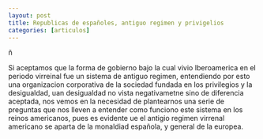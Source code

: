```yaml
---
layout: post
title: Republicas de españoles, antiguo regimen y privigelios
categories: [articulos]
---
```

ñ

Si aceptamos que la forma de gobierno bajo la cual vivio Iberoamerica en el periodo virreinal fue un sistema de antiguo regimen, entendiendo por esto una organizacion corporativa de la sociedad fundada en los privilegios y la desigualdad, uan desigualdad no vista negativametne sino de diferencia aceptada, nos vemos en la necesidad de plantearnos una serie de preguntas que nos lleven a entender como funciono este sistema en los reinos americanos, pues es evidente ue el antigio regimen virrenal americano se aparta de la monaldiad española, y general de la europea.

<!--more-->